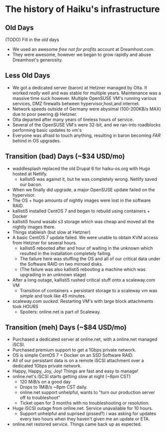 # The history of Haiku's infrastructure

## Old Days

(TODO) Fill in the *old* days

  * We used an awesome *free not for profits* account at Dreamhost.com.
  * They were awesome, however we began to grow rapidly and abuse Dreamhost's generosity.

## Less Old Days

  * We got a dedicated server (baron) at Hetzner managed by Olta. It worked *really* well
    and was stable for multiple years. Maintenance was a massive time suck however. Multiple
    OpenSUSE VM's running various services, DMZ firewalls between hypervisor,host,and internet.
  * Network speeds outside of Germany were abysimal (100-200KB/s MAX) due to poor peering @ Hetzner.
  * Olta departed after many years of tireless hours of service.
  * Several of the OpenSUSE VM's were 32-bit, and we ran-into roadblocks performing basic updates to vm's
  * Everyone was afraid to touch anything, resulting in baron becoming *FAR* behind in OS upgrades.

## Transition (bad) Days  (~$34 USD/mo)

  * waddlesplash replaced the old Drupal 6 for haiku-os.org with Hugo hosted at Netlify.
    * kallisti5 was against it, but he was completely wrong. Netlify saved our bacon.
  * When we finally did upgrade, a major OpenSUSE update failed on the hypervisor.
  * The OS + huge amounts of nightly images were lost in the software RAID.
  * kallisti5 installed CentOS 7 and began to rebuild using containers + Docker
  * kallisti5 found wasabi s3 storage which was cheap and moved all the nightly images there.
  * Things stableish (but slow at Hetzner)
  * A basic CentOS 7 update failed. We were unable to obtain KVM access from Hetzner for several hours.
    * kallisti5 rebooted after and hour of waiting in the unknown which resulted in the installation completely failing.
    * The failure here was stuffing the OS and all of our critical data under the Software RAID on two mirroed disks.
    * (The failure was also kallisti5 rebooting a machine which was upgrading in an unknown stage)
  * After a long outage, kallisti5 rushed critical stuff onto a scaleway.com VM
    * Transition of containers + persistant storage to a scaleway vm was *simple* and took like 45 minutes.
  * scaleway.com *sucked*.   Restarting VM's with large block attachments took *HOURS*
    * Spoilers: online.net is part of Scaleway.

## Transition (meh) Days (~$84 USD/mo)

  * Purchased a dedicated server at online.net, with a online.net managed iSCSI.
  * Purchased premium support to get a 1Gbps private network.
  * OS is simple CentOS 7 + Docker on an SSD Software RAID.
  * All of our persistant data is on a remote iSCSI attachment over a dedicated 1Gbps private network.
  * Happy, Happy, Joy, Joy! Things are fast and easy to manage!
  * online.net's iSCSI starts getting *slow* at night (~8pm CST)
    * 120 MiB/s on a good day
    * Drops to 1MiB/s ~8pm CST daily.
    * online.net support unhelpful, wants to "turn our production server off to troubleshoot"
    * Ticket open for 3 months with no troubleshooting or resolution.
  * Huge iSCSI outage from online.net. Service unavailable for 10 hours.
    * Support unhelpful and suprised (pissed?) i was asking for updates every two hours when they haven't given me an update or ETA.
  * online.net restored service. Things came back up as expected.
